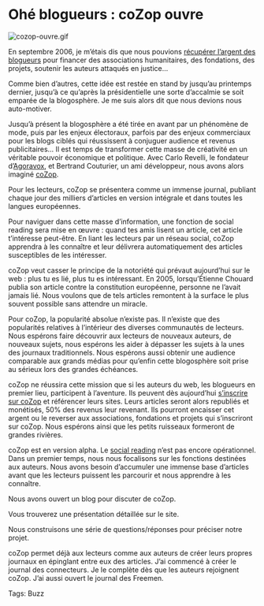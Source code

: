 # Ohé blogueurs : coZop ouvre



![cozop-ouvre.gif](https://tcrouzet.com/images_tc/2007/12/cozop-ouvre.gif)

En septembre 2006, je m’étais dis que nous pouvions [récupérer l’argent des blogueurs](/2006/09/27/l%e2%80%99argent-des-blogueurs/) pour financer des associations humanitaires, des fondations, des projets, soutenir les auteurs attaqués en justice…

Comme bien d’autres, cette idée est restée en stand by jusqu’au printemps dernier, jusqu’à ce qu’après la présidentielle une sorte d’accalmie se soit emparée de la blogosphère. Je me suis alors dit que nous devions nous auto-motiver.

Jusqu’à présent la blogosphère a été tirée en avant par un phénomène de mode, puis par les enjeux électoraux, parfois par des enjeux commerciaux pour les blogs ciblés qui réussissent à conjuguer audience et revenus publicitaires… Il est temps de transformer cette masse de créativité en un véritable pouvoir économique et politique. Avec Carlo Revelli, le fondateur d’[Agoravox](http://www.agoravox.fr), et Bertrand Couturier, un ami développeur, nous avons alors imaginé [coZop](http://cozop.com).

Pour les lecteurs, coZop se présentera comme un immense journal, publiant chaque jour des milliers d’articles en version intégrale et dans toutes les langues européennes.

Pour naviguer dans cette masse d’information, une fonction de social reading sera mise en œuvre : quand tes amis lisent un article, cet article t’intéresse peut-être. En liant les lecteurs par un réseau social, coZop apprendra à les connaître et leur délivrera automatiquement des articles susceptibles de les intéresser.

coZop veut casser le principe de la notoriété qui prévaut aujourd’hui sur le web : plus tu es lié, plus tu es intéressant. En 2005, lorsqu’Étienne Chouard publia son article contre la constitution européenne, personne ne l’avait jamais lié. Nous voulons que de tels articles remontent à la surface le plus souvent possible sans attendre un miracle.

Pour coZop, la popularité absolue n’existe pas. Il n’existe que des popularités relatives à l’intérieur des diverses communautés de lecteurs. Nous espérons faire découvrir aux lecteurs de nouveaux auteurs, de nouveaux sujets, nous espérons les aider à dépasser les sujets à la unes des journaux traditionnels. Nous espérons aussi obtenir une audience comparable aux grands médias pour qu’enfin cette blogosphère soit prise au sérieux lors des grandes échéances.

coZop ne réussira cette mission que si les auteurs du web, les blogueurs en premier lieu, participent à l’aventure. Ils peuvent dès aujourd’hui [s’inscrire sur coZop](http://cozop.com/_s_enregistrer) et référencer leurs sites. Leurs articles seront alors republiés et monétisés, 50% des revenus leur revenant. Ils pourront encaisser cet argent ou le reverser aux associations, fondations et projets qui s’inscriront sur coZop. Nous espérons ainsi que les petits ruisseaux formeront de grandes rivières.

coZop est en version alpha. Le [social reading](http://cozop.com/_social_reading) n’est pas encore opérationnel. Dans un premier temps, nous nous focalisons sur les fonctions destinées aux auteurs. Nous avons besoin d’accumuler une immense base d’articles avant que les lecteurs puissent les parcourir et nous apprendre à les connaître.

Nous avons ouvert un blog pour discuter de coZop.

Vous trouverez une présentation détaillée sur le site.

Nous construisons une série de questions/réponses pour préciser notre projet.

coZop permet déjà aux lecteurs comme aux auteurs de créer leurs propres journaux en épinglant entre eux des articles. J’ai commencé à créer le journal des connecteurs. Je le complète dès que les auteurs rejoignent coZop. J’ai aussi ouvert le journal des Freemen.

Tags: Buzz
